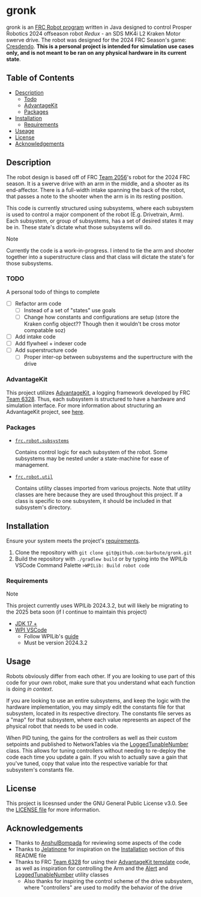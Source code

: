 # gronk
gronk is an [FRC Robot program](https://docs.wpilib.org/en/stable/docs/software/vscode-overview/creating-robot-program.html) written in Java designed to control Prosper Robotics 2024 offseason robot *Redux* - an SDS MK4i L2 Kraken Motor swerve drive. The robot was designed for the 2024 FRC Season's game: [Cresdendo](https://www.firstinspires.org/robotics/frc/game-and-season). **This is a personal project is intended for simulation use cases only, and is not meant to be ran on any physical hardware in its current state**.

## Table of Contents
- [Description](#description)
  - [Todo](#todo)
  - [AdvantageKit](#advantagekit)
  - [Packages](#packages)
- [Installation](#installation)
  - [Requirements](#requirements)
- [Useage](#usage)
- [License](#license)
- [Acknowledgements](#acknowledgements)

## Description
The robot design is based off of FRC [Team 2056](https://www.thebluealliance.com/team/2056)'s robot for the 2024 FRC season. It is a swerve drive with an arm in the middle, and a shooter as its end-affector. There is a full-width intake spanning the back of the robot, that passes a note to the shooter when the arm is in its resting position.

This code is currently structured using subsystems, where each subsystem is used to control a major component of the robot (E.g. Drivetrain, Arm). Each subsystem, or group of subsystems, has a set of desired states it may be in. These state's dictate what those subsystems will do.

> [!NOTE]
> Currently the code is a work-in-progress. I intend to tie the arm and shooter together into a superstructure class and that class will dictate the state's for those subsystems.

### TODO
A personal todo of things to complete

- [ ] Refactor arm code
  - [ ] Instead of a set of "states" use goals
  - [ ] Change how constants and configurations are setup (store the Kraken config object?? Though then it wouldn't be cross motor compatable soz)
- [ ] Add intake code
- [ ] Add flywheel + indexer code
- [ ] Add superstructure code
  - [ ] Proper inter-op between subsystems and the supertructure with the drive

### AdvantageKit
This project utilizes [AdvantageKit](https://github.com/Mechanical-Advantage/AdvantageKit), a logging framework developed by FRC [Team 6328](https://www.thebluealliance.com/team/6328). Thus, each subsystem is structured to have a hardware and simulation interface. For more information about structuring an AdvantageKit project, see [here](https://docs.advantagekit.org/recording-inputs/io-interfaces).

### Packages
- [`frc.robot.subsystems`](src/main/java/frc/robot/subsystems/)

  Contains control logic for each subsystem of the robot. Some subsystems may be nested under a state-machine for ease of management.

- [`frc.robot.util`](src/main/java/frc/robot/util)

  Contains utility classes imported from various projects. Note that utility classes are here because they are used throughout this project. If a class is specific to one subsystem, it should be included in that subsystem's directory.

## Installation
Ensure your system meets the project's [requirements](#requirements).

1. Clone the repository with `git clone git@github.com:barbute/gronk.git`
2. Build the repository with `./gradlew build` or by typing into the WPILib VSCode Command Palette `>WPILib: Build robot code`

### Requirements

> [!NOTE]
> This project currently uses WPILib 2024.3.2, but will likely be migrating to the 2025 beta soon (if I continue to maintain this project)

- [JDK 17 +](https://www.oracle.com/java/technologies/javase/jdk17-archive-downloads.html)
- [WPI VSCode](https://github.com/wpilibsuite/allwpilib/releases/tag/v2024.3.2)
  - Follow WPILib's [guide](https://docs.wpilib.org/en/stable/docs/zero-to-robot/step-2/wpilib-setup.html)
  - Must be version 2024.3.2

## Usage
Robots obviously differ from each other. If you are looking to use part of this code for your own robot, make sure that you understand what each function is doing *in context*.

If you are looking to use an entire subsystems, and keep the logic with the hardware implementation, you may simply edit the constants file for that subsystem, located in its respective directory. The constants file serves as a "map" for that subsystem, where each value represents an aspect of the physical robot that needs to be used in code.

When PID tuning, the gains for the controllers as well as their custom setpoints and published to NetworkTables via the [LoggedTunableNumber](src/main/java/frc/robot/util/debugging/LoggedTunableNumber.java) class. This allows for tuning controllers without needing to re-deploy the code each time you update a gain. If you wish to actually save a gain that you've tuned, copy that value into the respective variable for that subsystem's constants file.

## License
This project is licesnsed under the GNU General Public License v3.0. See the [LICENSE file](/AdvantageKit-License.md) for more information.

## Acknowledgements
- Thanks to [AnshulBompada](https://github.com/AnshulBompada) for reviewing some aspects of the code
- Thanks to [Jelatinone](https://github.com/Jelatinone) for inspiration on the [Installation](#installation) section of this README file
- Thanks to FRC [Team 6328](https://github.com/Mechanical-Advantage) for using their [AdvantageKit template](https://github.com/Mechanical-Advantage/AdvantageKit/releases/tag/v3.2.1) code, as well as inspiration for controlling the Arm and the [Alert](src/main/java/frc/robot/util/debugging/Alert.java) and [LoggedTunableNumber](src/main/java/frc/robot/util/debugging/LoggedTunableNumber.java) utility classes
  - Also thanks for inspiring the control scheme of the drive subsystem, where "controllers" are used to modify the behavior of the drive
